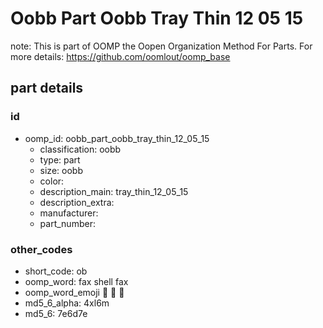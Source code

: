 # Oobb Part Oobb Tray Thin 12 05 15  

note: This is part of OOMP the Oopen Organization Method For Parts. For more details: https://github.com/oomlout/oomp_base

##  part details





### id
* oomp_id: oobb_part_oobb_tray_thin_12_05_15
  * classification: oobb
  * type: part
  * size: oobb
  * color: 
  * description_main: tray_thin_12_05_15
  * description_extra: 
  * manufacturer: 
  * part_number: 

### other_codes
* short_code: ob
* oomp_word: fax shell fax
* oomp_word_emoji :fax: :shell: :fax:
* md5_6_alpha: 4xl6m
* md5_6: 7e6d7e
